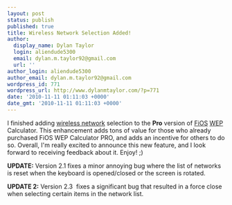```yaml
---
layout: post
status: publish
published: true
title: Wireless Network Selection Added!
author:
  display_name: Dylan Taylor
  login: aliendude5300
  email: dylan.m.taylor92@gmail.com
  url: ''
author_login: aliendude5300
author_email: dylan.m.taylor92@gmail.com
wordpress_id: 771
wordpress_url: http://www.dylanmtaylor.com/?p=771
date: '2010-11-11 01:11:03 +0000'
date_gmt: '2010-11-11 01:11:03 +0000'
---
```

<p>I finished adding <a class="zem_slink" title="Wireless network" rel="wikipedia" href="http://en.wikipedia.org/wiki/Wireless_network">wireless network</a> selection to the <strong>Pro</strong> version of <a class="zem_slink" title="Verizon FiOS" rel="wikipedia" href="http://en.wikipedia.org/wiki/Verizon_FiOS">FiOS</a> <a class="zem_slink" title="Wired Equivalent Privacy" rel="wikipedia" href="http://en.wikipedia.org/wiki/Wired_Equivalent_Privacy">WEP</a> Calculator. This enhancement adds tons of value for those who already purchased FiOS WEP Calculator PRO, and adds an incentive for others to do so. Overall, I'm really excited to announce this new feature, and I look forward to receiving feedback about it. Enjoy! ;)</p>
<p><strong>UPDATE:</strong> Version 2.1 fixes a minor annoying bug where the list of networks is reset when the keyboard is opened/closed or the screen is rotated.</p>
<p><strong>UPDATE 2:</strong> Version 2.3  fixes a significant bug that resulted in a force close when selecting certain items in the network list.</p>
